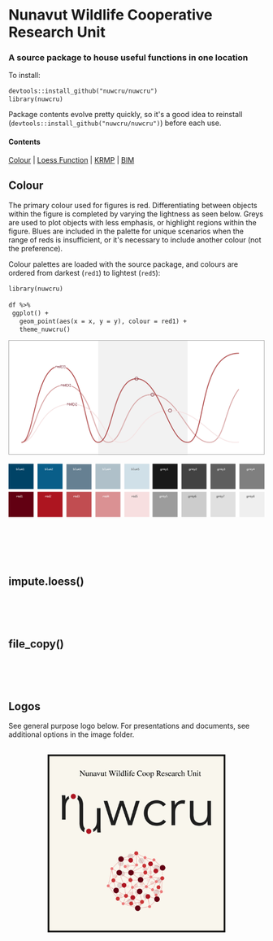 # Nunavut Wildlife Cooperative Research Unit
### A source package to house useful functions in one location

To install:

```
devtools::install_github("nuwcru/nuwcru")
library(nuwcru)
```

Package contents evolve pretty quickly, so it's a good idea to reinstall (```devtools::install_github("nuwcru/nuwcru")```) before each use.

#### Contents
[Colour](#Colour) |
[Loess Function](#impute.loess) |
[KRMP](#kivalliq-raptor-monitoring-program) |
[BIM](#baffin-raptor-monitoring-program) 


## Colour

The primary colour used for figures is red. Differentiating between objects within the figure is completed by varying the lightness as seen below. Greys are used to plot objects with less emphasis, or highlight regions within the figure. Blues are included in the palette for unique scenarios when the range of reds is insufficient, or it's necessary to include another colour (not the preference).

Colour palettes are loaded with the source package, and colours are ordered from darkest (```red1```) to lightest (```red5```):

```
library(nuwcru)

df %>%
 ggplot() +
   geom_point(aes(x = x, y = y), colour = red1) +
   theme_nuwcru()
```

![](https://github.com/nuwcru/nuwcru/blob/master/images/example_reds.jpg) 

<p align="center">
  <img width="600" src="https://github.com/nuwcru/nuwcru/blob/master/images/palette.png">
</p>

<br/>
<br/>
<br/>
<br/>

## impute.loess()
<br/>
<br/>
<br/>

## file_copy()
<br/>
<br/>
<br/>



## Logos

See general purpose logo below. For presentations and documents, see additional options in the image folder.<br/>
<br/>

<p align="center">
  <img width="350" src="https://github.com/nuwcru/nuwcru/blob/master/images/logo2.jpg">
</p>
